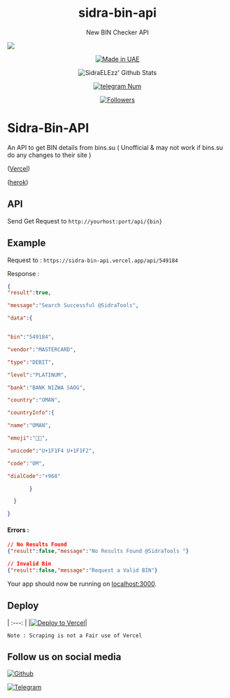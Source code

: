 <h1 align="center">sidra-bin-api</h1>
<p align="center"> New BIN Checker API </p>

![](https://img.shields.io/badge/SidraELEzz-orange?style=for-the-badge&logo=python.svg) 
<p align="center">
<a href="#"><img title="Made in UAE" src="https://img.shields.io/badge/MADE%20IN-UAE-red.svg?style=for-the-badge&logo=github"></a>

</p>
<p align="center">
<img alt="SidraELEzz' Github Stats" src="https://github-readme-stats.vercel.app/api?username=SidraELEzz&show_icons=true&include_all_commits=true&hide_border=true" />

</p>
<p align="center">
<a href="#"><img title="telegram Num" src="https://img.shields.io/badge/telegram%20Num-SidtaTools-red.svg?style=for-the-badge&logo=telegram"></a>
</p>
<p align="center">
<a href="https://github.com/SidraELEzz/followers"><img title="Followers" src="https://img.shields.io/github/followers/SidraELEzz?color=blue&style=flat-square"></a>
</p>


# Sidra-Bin-API

An API to get BIN details from bins.su ( Unofficial &amp; may not work if bins.su do any changes to their site ) 


([Vercel](https://sidra-bin-api.vercel.app/))

([herok](https://sidra-bin-api.herokuapp.com/))





## API

Send Get Request to `http://yourhost:port/api/{bin}`

## Example

Request to : `https://sidra-bin-api.vercel.app/api/549184`

Response : 

```json
{
"result":true,

"message":"Search Successful @SidraTools",

"data":{


"bin":"549184",

"vendor":"MASTERCARD",

"type":"DEBIT",

"level":"PLATINUM",

"bank":"BANK NIZWA SAOG",

"country":"OMAN",

"countryInfo":{

"name":"OMAN",

"emoji":"",

"unicode":"U+1F1F4 U+1F1F2",

"code":"OM",

"dialCode":"+968"

       }

  }

}

```

#### Errors :

```json
// No Results Found
{"result":false,"message":"No Results Found @SidraTools "}

// Invalid Bin
{"result":false,"message":"Request a Valid BIN"}
```




Your app should now be running on [localhost:3000](http://localhost:3000/).



## Deploy

| :---: |
|[![Deploy to Vercel](https://vercel.com/button)](https://vercel.com/import/project?template=https://github.com/SidraELEzz/sidra-bin-api)|

`Note : Scraping is not a Fair use of Vercel`

## Follow us on social media

[![Github](https://img.shields.io/badge/Github-SidraELEzz-orange?style=for-the-badge&logo=github)](https://github.com/SidraELEzz/)

[![Telegram](https://img.shields.io/badge/Telegram-SidraELEzz-orange?style=for-the-badge&logo=Telegram)](https://t.me/SidraTools)
